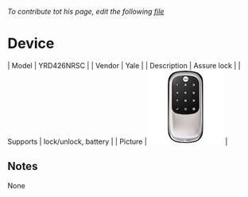 
*To contribute tot his page, edit the following
[file](https://github.com/Koenkk/zigbee2mqtt.io/blob/master/docgen/device_page_notes.js)*

# Device

| Model | YRD426NRSC  |
| Vendor  | Yale  |
| Description | Assure lock |
| Supports | lock/unlock, battery |
| Picture | ![../images/devices/YRD426NRSC.jpg](../images/devices/YRD426NRSC.jpg) |

## Notes

None
